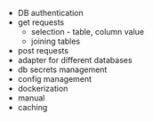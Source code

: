 - DB authentication
- get requests
  - selection - table, column value
  - joining tables
- post requests
- adapter for different databases
- db secrets management
- config management
- dockerization
- manual
- caching
